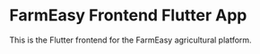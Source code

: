 # FarmEasy Frontend Flutter App

This is the Flutter frontend for the FarmEasy agricultural platform.